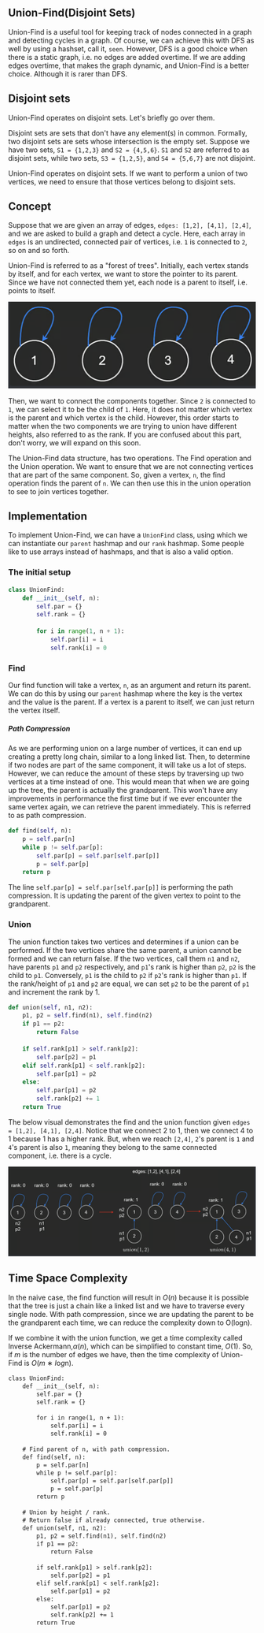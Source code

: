 ## Union-Find(Disjoint Sets)

Union-Find is a useful tool for keeping track of nodes connected in a graph and detecting cycles in a graph. Of course, we can achieve this with DFS as well by using a hashset, call it, `seen`. However, DFS is a good choice when there is a static graph, i.e. no edges are added overtime. If we are adding edges overtime, that makes the graph dynamic, and Union-Find is a better choice. Although it is rarer than DFS.

## Disjoint sets

Union-Find operates on disjoint sets. Let's briefly go over them.

Disjoint sets are sets that don't have any element(s) in common. Formally, two disjoint sets are sets whose intersection is the empty set. Suppose we have two sets, `S1 = {1,2,3}` and `S2 = {4,5,6}`. `S1` and `S2` are referred to as disjoint sets, while two sets, `S3 = {1,2,5}`, and `S4 = {5,6,7}` are not disjoint.

Union-Find operates on disjoint sets. If we want to perform a union of two vertices, we need to ensure that those vertices belong to disjoint sets.

## Concept

Suppose that we are given an array of edges, `edges: [1,2], [4,1], [2,4]`, and we are asked to build a graph and detect a cycle. Here, each array in `edges` is an undirected, connected pair of vertices, i.e. `1` is connected to `2`, so on and so forth.

Union-Find is referred to as a "forest of trees". Initially, each vertex stands by itself, and for each vertex, we want to store the pointer to its parent. Since we have not connected them yet, each node is a parent to itself, i.e. points to itself.

![Union-Find-1](https://github.com/WhosthatAoli/Algorithms/blob/main/images/Trees/Union-Find-1.png)

Then, we want to connect the components together. Since `2` is connected to `1`, we can select it to be the child of `1`. Here, it does not matter which vertex is the parent and which vertex is the child. However, this order starts to matter when the two components we are trying to union have different heights, also referred to as the rank. If you are confused about this part, don't worry, we will expand on this soon.

The Union-Find data structure, has two operations. The Find operation and the Union operation. We want to ensure that we are not connecting vertices that are part of the same component. So, given a vertex, `n`, the find operation finds the parent of `n`. We can then use this in the union operation to see to join vertices together.



## Implementation

To implement Union-Find, we can have a `UnionFind` class, using which we can instantiate our `parent` hashmap and our `rank` hashmap. Some people like to use arrays instead of hashmaps, and that is also a valid option.

### The initial setup

```python
class UnionFind:
    def __init__(self, n):
        self.par = {}
        self.rank = {}

        for i in range(1, n + 1):
            self.par[i] = i
            self.rank[i] = 0
```

### Find

Our find function will take a vertex, `n`, as an argument and return its parent. We can do this by using our `parent` hashmap where the key is the vertex and the value is the parent. If a vertex is a parent to itself, we can just return the vertex itself.

##### Path Compression

As we are performing union on a large number of vertices, it can end up creating a pretty long chain, similar to a long linked list. Then, to determine if two nodes are part of the same component, it will take us a lot of steps. However, we can reduce the amount of these steps by traversing up two vertices at a time instead of one. This would mean that when we are going up the tree, the parent is actually the grandparent. This won't have any improvements in performance the first time but if we ever encounter the same vertex again, we can retrieve the parent immediately. This is referred to as path compression.

```python
def find(self, n):
    p = self.par[n]
    while p != self.par[p]:
        self.par[p] = self.par[self.par[p]]
        p = self.par[p]
    return p
```

The line `self.par[p] = self.par[self.par[p]]` is performing the path compression. It is updating the parent of the given vertex to point to the grandparent.

### Union

The union function takes two vertices and determines if a union can be performed. If the two vertices share the same parent, a union cannot be formed and we can return false. If the two vertices, call them `n1` and `n2`, have parents `p1` and `p2` respectively, and `p1`'s rank is higher than `p2`, `p2` is the child to `p1`. Conversely, `p1` is the child to `p2` if `p2`'s rank is higher than `p1`. If the rank/height of `p1` and `p2` are equal, we can set `p2` to be the parent of `p1` and increment the rank by 1.

```python
def union(self, n1, n2):
    p1, p2 = self.find(n1), self.find(n2)
    if p1 == p2:
        return False

    if self.rank[p1] > self.rank[p2]:
        self.par[p2] = p1
    elif self.rank[p1] < self.rank[p2]:
        self.par[p1] = p2
    else:
        self.par[p1] = p2
        self.rank[p2] += 1
    return True
```

The below visual demonstrates the find and the union function given `edges = [1,2], [4,1], [2,4]`. Notice that we connect 2 to 1, then we connect 4 to 1 because 1 has a higher rank. But, when we reach `[2,4]`, `2`'s parent is `1` and `4`'s parent is also `1`, meaning they belong to the same connected component, i.e. there is a cycle.

![Union-Find-2](https://github.com/WhosthatAoli/Algorithms/blob/main/images/Trees/Union-Find-2.png)

## Time Space Complexity

In the naive case, the find function will result in *O*(*n*) because it is possible that the tree is just a chain like a linked list and we have to traverse every single node. With path compression, since we are updating the parent to be the grandparent each time, we can reduce the complexity down to O(logn).

If we combine it with the union function, we get a time complexity called Inverse Ackermann,*α*(*n*), which can be simplified to constant time, *O*(1). So, if *m* is the number of edges we have, then the time complexity of Union-Find is *O*(*m* ∗ *l*o*g*n).

```
class UnionFind:
    def __init__(self, n):
        self.par = {}
        self.rank = {}

        for i in range(1, n + 1):
            self.par[i] = i
            self.rank[i] = 0
    
    # Find parent of n, with path compression.
    def find(self, n):
        p = self.par[n]
        while p != self.par[p]:
            self.par[p] = self.par[self.par[p]]
            p = self.par[p]
        return p

    # Union by height / rank.
    # Return false if already connected, true otherwise.
    def union(self, n1, n2):
        p1, p2 = self.find(n1), self.find(n2)
        if p1 == p2:
            return False
        
        if self.rank[p1] > self.rank[p2]:
            self.par[p2] = p1
        elif self.rank[p1] < self.rank[p2]:
            self.par[p1] = p2
        else:
            self.par[p1] = p2
            self.rank[p2] += 1
        return True
